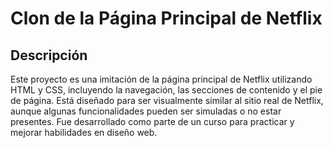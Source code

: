 # Clon de la Página Principal de Netflix

## Descripción
Este proyecto es una imitación de la página principal de Netflix utilizando HTML y CSS, incluyendo la navegación, las secciones de contenido y el pie de página. Está diseñado para ser visualmente similar al sitio real de Netflix, aunque algunas funcionalidades pueden ser simuladas o no estar presentes. Fue desarrollado como parte de un curso para practicar y mejorar habilidades en diseño web.

